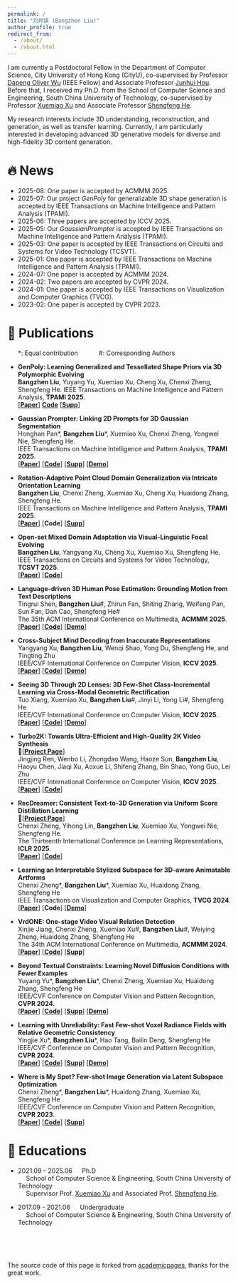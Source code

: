 ```yaml
---
permalink: /
title: "刘邦镇 (Bangzhen Liu)"
author_profile: true
redirect_from: 
  - /about/
  - /about.html
---
```


I am currently a Postdoctoral Fellow in the Department of Computer Science, City University of Hong Kong (CityU), co-supervised by Professor [Dapeng Oliver Wu](https://www.cs.cityu.edu.hk/~dapengwu/) (IEEE Fellow) and Associate Professor [Junhui Hou](https://sites.google.com/site/junhuihoushomepage/).
Before that, I received my Ph.D. from the School of Computer Science and Engineering, South China University of Technology, co-supervised by Professor [Xuemiao Xu](https://www2.scut.edu.cn/cs/2017/0629/c22284a328094/page.htm) and Associate Professor [Shengfeng He](https://shengfenghe.github.io/index).

My research interests include 3D understanding, reconstruction, and generation, as well as transfer learning. Currently, I am particularly interested in developing advanced 3D generative models for diverse and high-fidelity 3D content generation.

# 🔥 News
<span class='anchor' id='-news'></span>
* 2025-08: One paper is accepted by ACMMM 2025.
* 2025-07: Our project *GenPoly* for generalizable 3D shape generation is accepted by IEEE Transactions on Machine Intelligence and Pattern Analysis (TPAMI).
* 2025-06: Three papers are accepted by ICCV 2025.
* 2025-05: Our *GaussianPrompter* is accepted by IEEE Transactions on Machine Intelligence and Pattern Analysis (TPAMI).
* 2025-03: One paper is accepted by IEEE Transactions on Circuits and Systems for Video Technology (TCSVT).
* 2025-01: One paper is accepted by IEEE Transactions on Machine Intelligence and Pattern Analysis (TPAMI).
* 2024-07: One paper is accepted by ACMMM 2024.
* 2024-02: Two papers are accepted by CVPR 2024.
* 2024-01: One paper is accepted by IEEE Transactions on Visualization and Computer Graphics (TVCG).
* 2023-02: One paper is accepted by CVPR 2023.


# 📝 Publications
<span class='anchor' id='-publications'></span>
 &nbsp;&nbsp;&nbsp;&nbsp;&nbsp;&nbsp;*: Equal contribution &nbsp;&nbsp;&nbsp;&nbsp;&nbsp;&nbsp;&nbsp;&nbsp;&nbsp;&nbsp; #: Corresponding Authors



* **GenPoly: Learning Generalized and Tessellated Shape Priors via 3D Polymorphic Evolving**  
**Bangzhen Liu**, Yuyang Yu, Xuemiao Xu, Cheng Xu, Chenxi Zheng, Shengfeng He. 
IEEE Transactions on Machine Intelligence and Pattern Analysis, **TPAMI 2025**.  
[[**Paper**]]() [**Code**](https://bang2hen1iu.github.io/GenPoly/) [[**Supp**]](https://bang2hen1iu.github.io/GenPoly/) 

* **Gaussian Prompter: Linking 2D Prompts for 3D Gaussian Segmentation**  
Honghan Pan\*, **Bangzhen Liu**\*, Xuemiao Xu, Chenxi Zheng, Yongwei Nie, Shengfeng He.  
IEEE Transactions on Machine Intelligence and Pattern Analysis, **TPAMI 2025**.  
[[**Paper**]](https://ieeexplore.ieee.org/stamp/stamp.jsp?tp=&arnumber=11026838) [[**Code**]](https://github.com/chansey0529/GaussianPrompter)  [[**Supp**]](https://ieeexplore.ieee.org/ielx8/34/4359286/11026838/supp1-3576839.pdf?arnumber=11026838) [[**Demo**]](https://chansey0529.github.io/GaussianPrompter_proj/)

* **Rotation-Adaptive Point Cloud Domain Generalization via Intricate Orientation Learning**  
**Bangzhen Liu**, Chenxi Zheng, Xuemiao Xu, Cheng Xu, Huaidong Zhang, Shengfeng He.  
IEEE Transactions on Machine Intelligence and Pattern Analysis, **TPAMI 2025**.  
[[**Paper**]](https://ieeexplore.ieee.org/stamp/stamp.jsp?tp=&arnumber=10856415) [**Code**] [[**Supp**]](https://ieeexplore.ieee.org/ielx8/34/10958761/10856415/supp1-3535230.pdf?arnumber=10856415) 

* **Open-set Mixed Domain Adaptation via Visual-Linguistic Focal Evolving**  
**Bangzhen Liu**, Yangyang Xu, Cheng Xu, Xuemiao Xu, Shengfeng He.  
IEEE Transactions on Circuits and Systems for Video Technology, **TCSVT 2025**.  
[[**Paper**]](https://ieeexplore.ieee.org/stamp/stamp.jsp?tp=&arnumber=10926517) [[**Code**]](https://github.com/Bang2hen1iu/OpenVLFE)

* **Language-driven 3D Human Pose Estimation: Grounding Motion from Text Descriptions**  
Tingrui Shen, **Bangzhen Liu**#, Zhirun Fan, Shiting Zhang, Weifeng Pan, Sun Fan, Dan Cao, Shengfeng He#  
The 35th ACM International Conference on Multimedia, **ACMMM 2025**.  
[[**Paper**]]() [[**Code**]]() [[**Demo**]]()

* **Cross-Subject Mind Decoding from Inaccurate Representations**  
Yangyang Xu, **Bangzhen Liu**, Wenqi Shao, Yong Du, Shengfeng He, and Tingting Zhu  
IEEE/CVF International Conference on Computer Vision, **ICCV 2025**.  
[[**Paper**]]() [[**Code**]]() [[**Demo**]]()

* **Seeing 3D Through 2D Lenses: 3D Few-Shot Class-Incremental Learning via Cross-Modal Geometric Rectification**  
Tuo Xiang, Xuemiao Xu, **Bangzhen Liu**#, Jinyi Li, Yong Li#, Shengfeng He  
IEEE/CVF International Conference on Computer Vision, **ICCV 2025**.  
[[**Paper**]]() [[**Code**]]() [[**Demo**]]()

* **Turbo2K: Towards Ultra-Efficient and High-Quality 2K Video Synthesis**  
🏢[[**Project Page**]](https://jingjingrenabc.github.io/turbo2k/)  
Jingjing Ren, Wenbo Li, Zhongdao Wang, Haoze Sun, **Bangzhen Liu**, Haoyu Chen, Jiaqi Xu, Aoxue Li, Shifeng Zhang, Bin Shao, Yong Guo, Lei Zhu  
IEEE/CVF International Conference on Computer Vision, **ICCV 2025**.   
[[**Paper**]](https://arxiv.org/abs/2504.14470) [[**Code**]]() 

* **RecDreamer: Consistent Text-to-3D Generation via Uniform Score Distillation Learning**  
🏢[[**Project Page**]](https://chansey0529.github.io/RecDreamer_proj/)  
Chenxi Zheng, Yihong Lin, **Bangzhen Liu**, Xuemiao Xu, Yongwei Nie, Shengfeng He.  
The Thirteenth International Conference on Learning Representations, **ICLR 2025**.  
[[**Paper**]](https://openreview.net/forum?id=aucMP9hGYv) [[**Code**]](https://github.com/chansey0529/RecDreamer) 

* **Learning an Interpretable Stylized Subspace for 3D-aware Animatable Artforms**  
Chenxi Zheng\*, **Bangzhen Liu**\*, Xuemiao Xu, Huaidong Zhang, Shengfeng He  
IEEE Transactions on Visualization and Computer Graphics, **TVCG 2024**.  
[[**Paper**]](https://ieeexplore.ieee.org/stamp/stamp.jsp?tp=&arnumber=10430412) [**Code**] [[**Demo**]](https://ieeexplore.ieee.org/ielx7/2945/10829748/10430412/supp1-3364162.mp4?arnumber=10430412)

* **VrdONE: One-stage Video Visual Relation Detection**   
Xinjie Jiang, Chenxi Zheng, Xuemiao Xu#, **Bangzhen Liu**#, Weiying Zheng, Huaidong Zhang, Shengfeng He  
The 34th ACM International Conference on Multimedia, **ACMMM 2024**.  
[[**Paper**]](https://dl.acm.org/doi/10.1145/3664647.3680833) [[**Code**]](https://github.com/lucaspk512/vrdone) [[**Supp**]](https://openreview.net/forum?id=pjdvHKo2M0&referrer=%5Bthe%20profile%20of%20Shengfeng%20He%5D(%2Fprofile%3Fid%3D~Shengfeng_He1))

* **Beyond Textual Constraints: Learning Novel Diffusion Conditions with Fewer Examples**  
Yuyang Yu\*, **Bangzhen Liu**\*, Chenxi Zheng, Xuemiao Xu, Huaidong Zhang, Shengfeng He  
IEEE/CVF Conference on Computer Vision and Pattern Recognition, **CVPR 2024**.  
[[**Paper**]](https://openaccess.thecvf.com/content/CVPR2024/papers/Yu_Beyond_Textual_Constraints_Learning_Novel_Diffusion_Conditions_with_Fewer_Examples_CVPR_2024_paper.pdf) [[**Code**]](https://github.com/Yuyan9Yu/BeyondTextConstraint/issues) [[**Supp**]](https://openaccess.thecvf.com/content/CVPR2024/supplemental/Yu_Beyond_Textual_Constraints_CVPR_2024_supplemental.pdf) [[**Demo**]](https://www.youtube.com/watch?v=BkJejVktIWs)

* **Learning with Unreliability: Fast Few-shot Voxel Radiance Fields with Relative Geometric Consistency**   
Yingjie Xu\*, **Bangzhen Liu**\*, Hao Tang, Bailin Deng, Shengfeng He  
IEEE/CVF Conference on Computer Vision and Pattern Recognition, **CVPR 2024**.  
[[**Paper**]](https://openaccess.thecvf.com/content/CVPR2024/papers/Xu_Learning_with_Unreliability_Fast_Few-shot_Voxel_Radiance_Fields_with_Relative_CVPR_2024_paper.pdf) [[**Code**]](https://github.com/HKCLynn/ReVoRF) [[**Supp**]](https://openaccess.thecvf.com/content/CVPR2024/html/Xu_Learning_with_Unreliability_Fast_Few-shot_Voxel_Radiance_Fields_with_Relative_CVPR_2024_paper.html) [[**Demo**]](https://www.youtube.com/watch?v=bqbnCkkGAKM)

* **Where is My Spot? Few-shot Image Generation via Latent Subspace Optimization**  
Chenxi Zheng\*, **Bangzhen Liu**\*, Huaidong Zhang, Xuemiao Xu, Shengfeng He  
IEEE/CVF Conference on Computer Vision and Pattern Recognition, **CVPR 2023**.  
[[**Paper**]](https://openaccess.thecvf.com/content/CVPR2023/papers/Zheng_Where_Is_My_Spot_Few-Shot_Image_Generation_via_Latent_Subspace_CVPR_2023_paper.pdf) [[**Code**]](https://github.com/chansey0529/LSO) [[**Supp**]](https://openaccess.thecvf.com/content/CVPR2023/supplemental/Zheng_Where_Is_My_CVPR_2023_supplemental.pdf) 


<!-- # 🧾 Patents -->

# 📕 Educations
<span class='anchor' id='-education'></span>
* 2021.09 - 2025.06 
&emsp; Ph.D  
&emsp; School of Computer Science & Engineering, South China University of Technology  
&emsp; Supervisor Prof. [Xuemiao Xu](https://scholar.google.com/citations?user=lFtJq3MAAAAJ&hl=zh-CN&oi=ao) and Associated Prof. [Shengfeng He](https://shengfenghe.github.io/index).

* 2017.09 - 2021.06 
&emsp; Undergraduate  
&emsp; School of Computer Science & Engineering, South China University of Technology

<!-- # 🛠️ Projects
<span class='anchor' id='-projects'></span>
* Intelligent Vision Vending Machine -- Key technologies: YOLO obb detection and tracking, image retrieval. -->


<br/>

<br/>

<br/>

The source code of this page is forked from [academicpages](https://github.com/academicpages/academicpages.github.io), thanks for the great work.